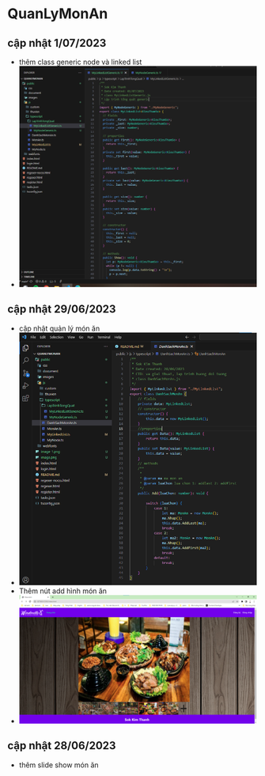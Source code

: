 # QuanLyMonAn
## cập nhật 1/07/2023
- thêm class generic node và linked list
- ![Alt text](image.png)
## cập nhật 29/06/2023
- cập nhật quản lý món ăn
- ![Alt text](image-2.png)
- Thêm nút add hình món ăn
- ![Alt text](image-1.png)
## cập nhật 28/06/2023
- thêm slide show món ăn
